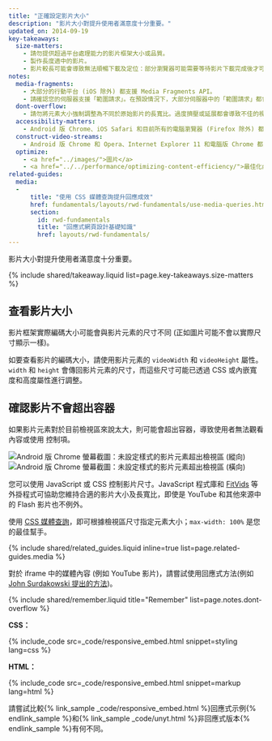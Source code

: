 ```yaml
---
title: "正確設定影片大小"
description: "影片大小對提升使用者滿意度十分重要。"
updated_on: 2014-09-19
key-takeaways:
  size-matters:
    - 請勿提供超過平台處理能力的影片框架大小或品質。
    - 製作長度適中的影片。
    - 影片較長可能會導致無法順暢下載及定位：部分瀏覽器可能需要等待影片下載完成後才可播放。
notes:
  media-fragments:
    - 大部分的行動平台 (iOS 除外) 都支援 Media Fragments API。
    - 請確認您的伺服器支援「範圍請求」。在預設情況下，大部分伺服器中的「範圍請求」都會處於啟用狀態。不過，有些託管服務可能會關閉這項功能。
  dont-overflow:
    - 請勿將元素大小強制調整為不同於原始影片的長寬比。過度擠壓或延展都會導致不佳的視覺效果。
  accessibility-matters:
    - Android 版 Chrome、iOS Safari 和目前所有的電腦瀏覽器 (Firefox 除外) 都支援 track 元素 (請參閱 <a href="http://caniuse.com/track" title="Track 元素支援狀態">caniuse.com/track</a>)。此外，還有一些 polyfill。我們建議您使用 <a href='//www.delphiki.com/html5/playr/' title='Playr track 元素 polyfill'>Playr</a> 或 <a href='//captionatorjs.com/' title='Captionator track'>Captionator</a>。
  construct-video-streams:
    - Android 版 Chrome 和 Opera、Internet Explorer 11 和電腦版 Chrome 都支援 MSE，而且 <a href='http://wiki.mozilla.org/Platform/MediaSourceExtensions' title='Firefox Media Source Extensions 導入時間'>Firefox</a> 也已計畫提供這項支援。
  optimize:
    - <a href="../images/">圖片</a>
    - <a href="../../performance/optimizing-content-efficiency/">最佳化內容效率</a>
related-guides:
  media:
  -
      title: "使用 CSS 媒體查詢提升回應成效"
      href: fundamentals/layouts/rwd-fundamentals/use-media-queries.html
      section:
        id: rwd-fundamentals
        title: "回應式網頁設計基礎知識"
        href: layouts/rwd-fundamentals/
---
```


<p class="intro">
  影片大小對提升使用者滿意度十分重要。
</p>



{% include shared/takeaway.liquid list=page.key-takeaways.size-matters %}


## 查看影片大小

影片框架實際編碼大小可能會與影片元素的尺寸不同 (正如圖片可能不會以實際尺寸顯示一樣)。

如要查看影片的編碼大小，請使用影片元素的 `videoWidth` 和 `videoHeight` 屬性。`width` 和 `height` 會傳回影片元素的尺寸，而這些尺寸可能已透過 CSS 或內嵌寬度和高度屬性進行調整。

## 確認影片不會超出容器

如果影片元素對於目前檢視區來說太大，則可能會超出容器，導致使用者無法觀看內容或使用
控制項。

<div class="mdl-grid">
  <img class="mdl-cell mdl-cell--6--col" alt="Android 版 Chrome 螢幕截圖：未設定樣式的影片元素超出檢視區 (縱向)" src="images/Chrome-Android-portrait-video-unstyled.png">
    <img class="mdl-cell mdl-cell--6--col" alt="Android 版 Chrome 螢幕截圖：未設定樣式的影片元素超出檢視區 (橫向)" src="images/Chrome-Android-landscape-video-unstyled.png">
</div>

您可以使用 JavaScript 或 CSS 控制影片尺寸。JavaScript 程式庫和 [FitVids](//fitvidsjs.com/) 等外掛程式可協助您維持合適的影片大小及長寬比，即使是 YouTube 和其他來源中的 Flash 影片也不例外。

使用 [CSS 媒體查詢](../../layouts/rwd-fundamentals/#use-css-media-queries-for-responsiveness)，即可根據檢視區尺寸指定元素大小；`max-width: 100%` 是您的最佳幫手。

{% include shared/related_guides.liquid inline=true list=page.related-guides.media %}

對於 iframe 中的媒體內容 (例如 YouTube 影片)，請嘗試使用回應式方法(例如 [John Surdakowski 提出的方法](//avexdesigns.com/responsive-youtube-embed/))。

{% include shared/remember.liquid title="Remember" list=page.notes.dont-overflow %}

**CSS：**

{% include_code src=_code/responsive_embed.html snippet=styling lang=css %}

**HTML：**

{% include_code src=_code/responsive_embed.html snippet=markup lang=html %}

請嘗試比較{% link_sample _code/responsive_embed.html %}回應式示例{% endlink_sample %}和{% link_sample _code/unyt.html %}非回應式版本{% endlink_sample %}有何不同。




